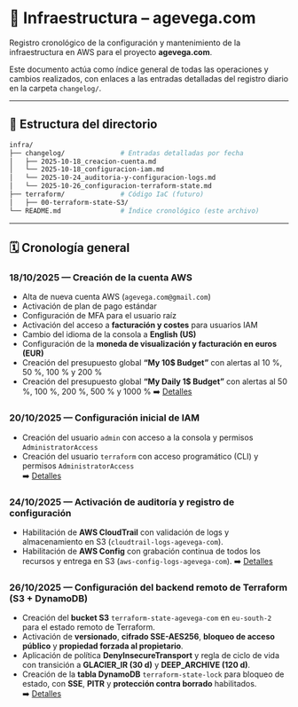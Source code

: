# 🧱 Infraestructura – agevega.com

Registro cronológico de la configuración y mantenimiento de la infraestructura en AWS para el proyecto **agevega.com**.

Este documento actúa como índice general de todas las operaciones y cambios realizados, con enlaces a las entradas detalladas del registro diario en la carpeta `changelog/`.

---

## 📘 Estructura del directorio

```bash
infra/
├── changelog/              # Entradas detalladas por fecha
│   ├── 2025-10-18_creacion-cuenta.md
│   └── 2025-10-18_configuracion-iam.md
│   └── 2025-10-24_auditoria-y-configuracion-logs.md
│   └── 2025-10-26_configuracion-terraform-state.md
├── terraform/              # Código IaC (futuro)
│   ├── 00-terraform-state-S3/
└── README.md               # Índice cronológico (este archivo)
```

---

## 🗓️ Cronología general

### 18/10/2025 — Creación de la cuenta AWS
- Alta de nueva cuenta AWS (`agevega.com@gmail.com`)
- Activación de plan de pago estándar
- Configuración de MFA para el usuario raíz
- Activación del acceso a **facturación y costes** para usuarios IAM
- Cambio del idioma de la consola a **English (US)**
- Configuración de la **moneda de visualización y facturación en euros (EUR)**
- Creación del presupuesto global **“My 10$ Budget”** con alertas al 10 %, 50 %, 100 % y 200 %
- Creación del presupuesto global **“My Daily 1$ Budget”** con alertas al 50 %, 100 %, 200 %, 500 % y 1000 %
➡️ [Detalles](changelog/2025-10-18_creacion-cuenta.md)

### 20/10/2025 — Configuración inicial de IAM
- Creación del usuario `admin` con acceso a la consola y permisos `AdministratorAccess`
- Creación del usuario `terraform` con acceso programático (CLI) y permisos `AdministratorAccess`  
➡️ [Detalles](changelog/2025-10-20_configuracion-iam.md)

### 24/10/2025 — Activación de auditoría y registro de configuración
- Habilitación de **AWS CloudTrail** con validación de logs y almacenamiento en S3 (`cloudtrail-logs-agevega-com`).
- Habilitación de **AWS Config** con grabación continua de todos los recursos y entrega en S3 (`aws-config-logs-agevega-com`).
➡️ [Detalles](changelog/2025-10-24_auditoria-y-configuracion-logs.md)

### 26/10/2025 — Configuración del backend remoto de Terraform (S3 + DynamoDB)
- Creación del **bucket S3** `terraform-state-agevega-com` en `eu-south-2` para el estado remoto de Terraform.  
- Activación de **versionado**, **cifrado SSE-AES256**, **bloqueo de acceso público** y **propiedad forzada al propietario**.  
- Aplicación de política **DenyInsecureTransport** y regla de ciclo de vida con transición a **GLACIER_IR (30 d)** y **DEEP_ARCHIVE (120 d)**.  
- Creación de la **tabla DynamoDB** `terraform-state-lock` para bloqueo de estado, con **SSE**, **PITR** y **protección contra borrado** habilitados.  
➡️ [Detalles](changelog/2025-10-26_configuracion-terraform-state.md)
